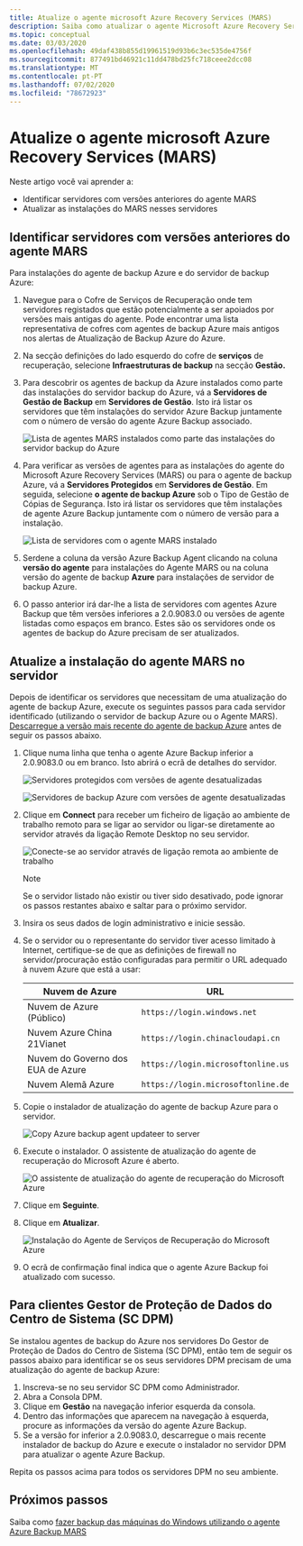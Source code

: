 ```yaml
---
title: Atualize o agente microsoft Azure Recovery Services (MARS)
description: Saiba como atualizar o agente Microsoft Azure Recovery Services (MARS).
ms.topic: conceptual
ms.date: 03/03/2020
ms.openlocfilehash: 49daf438b855d19961519d93b6c3ec535de4756f
ms.sourcegitcommit: 877491bd46921c11dd478bd25fc718ceee2dcc08
ms.translationtype: MT
ms.contentlocale: pt-PT
ms.lasthandoff: 07/02/2020
ms.locfileid: "78672923"
---
```

# <a name="upgrade-the-microsoft-azure-recovery-services-mars-agent"></a>Atualize o agente microsoft Azure Recovery Services (MARS)

Neste artigo você vai aprender a:

* Identificar servidores com versões anteriores do agente MARS
* Atualizar as instalações do MARS nesses servidores

## <a name="identify-servers-with-earlier-versions-of-the-mars-agent"></a>Identificar servidores com versões anteriores do agente MARS

Para instalações do agente de backup Azure e do servidor de backup Azure:

1. Navegue para o Cofre de Serviços de Recuperação onde tem servidores registados que estão potencialmente a ser apoiados por versões mais antigas do agente. Pode encontrar uma lista representativa de cofres com agentes de backup Azure mais antigos nos alertas de Atualização de Backup Azure do Azure.
1. Na secção definições do lado esquerdo do cofre de **serviços** de recuperação, selecione **Infraestruturas de backup** na secção **Gestão.**
1. Para descobrir os agentes de backup da Azure instalados como parte das instalações do servidor backup do Azure, vá a **Servidores de Gestão de Backup** em **Servidores de Gestão**. Isto irá listar os servidores que têm instalações do servidor Azure Backup juntamente com o número de versão do agente Azure Backup associado.

    ![Lista de agentes MARS instalados como parte das instalações do servidor backup do Azure](./media/upgrade-mars-agent/backup-management-servers.png)

1. Para verificar as versões de agentes para as instalações do agente do Microsoft Azure Recovery Services (MARS) ou para o agente de backup Azure, vá a **Servidores Protegidos** em **Servidores de Gestão**. Em seguida, selecione **o agente de backup Azure** sob o Tipo de Gestão de Cópias de Segurança. Isto irá listar os servidores que têm instalações de agente Azure Backup juntamente com o número de versão para a instalação.

    ![Lista de servidores com o agente MARS instalado](./media/upgrade-mars-agent/protected-servers.png)

1. Serdene a coluna da versão Azure Backup Agent clicando na coluna **versão do agente** para instalações do Agente MARS ou na coluna versão do agente de backup **Azure** para instalações de servidor de backup Azure.

1. O passo anterior irá dar-lhe a lista de servidores com agentes Azure Backup que têm versões inferiores a 2.0.9083.0 ou versões de agente listadas como espaços em branco. Estes são os servidores onde os agentes de backup do Azure precisam de ser atualizados.

## <a name="update-the-mars-agent-installation-on-the-server"></a>Atualize a instalação do agente MARS no servidor

Depois de identificar os servidores que necessitam de uma atualização do agente de backup Azure, execute os seguintes passos para cada servidor identificado (utilizando o servidor de backup Azure ou o Agente MARS). [Descarregue a versão mais recente do agente de backup Azure](https://aka.ms/azurebackup_agent) antes de seguir os passos abaixo.

1. Clique numa linha que tenha o agente Azure Backup inferior a 2.0.9083.0 ou em branco. Isto abrirá o ecrã de detalhes do servidor.

    ![Servidores protegidos com versões de agente desatualizadas](./media/upgrade-mars-agent/old-agent-version.png)

    ![Servidores de backup Azure com versões de agente desatualizadas](./media/upgrade-mars-agent/backup-management-servers-old-versions.png)

1. Clique em **Connect** para receber um ficheiro de ligação ao ambiente de trabalho remoto para se ligar ao servidor ou ligar-se diretamente ao servidor através da ligação Remote Desktop no seu servidor.

    ![Conecte-se ao servidor através de ligação remota ao ambiente de trabalho](./media/upgrade-mars-agent/connect-to-server.png)

    >[!NOTE]
    > Se o servidor listado não existir ou tiver sido desativado, pode ignorar os passos restantes abaixo e saltar para o próximo servidor.

1. Insira os seus dados de login administrativo e inicie sessão.

1. Se o servidor ou o representante do servidor tiver acesso limitado à Internet, certifique-se de que as definições de firewall no servidor/procuração estão configuradas para permitir o URL adequado à nuvem Azure que está a usar:

    Nuvem de Azure | URL
    -- | ---
    Nuvem de Azure (Público) |   `https://login.windows.net`
    Nuvem Azure China 21Vianet   | `https://login.chinacloudapi.cn`
    Nuvem do Governo dos EUA de Azure |   `https://login.microsoftonline.us`
    Nuvem Alemã Azure  |  `https://login.microsoftonline.de`

1. Copie o instalador de atualização do agente de backup Azure para o servidor.

    ![Copy Azure backup agent updateer to server](./media/upgrade-mars-agent/copy-agent-installer.png)

1. Execute o instalador. O assistente de atualização do agente de recuperação do Microsoft Azure é aberto.

    ![O assistente de atualização do agente de recuperação do Microsoft Azure](./media/upgrade-mars-agent/agent-upgrade-wizard.png)

1. Clique em **Seguinte**.

1. Clique em **Atualizar**.

    ![Instalação do Agente de Serviços de Recuperação do Microsoft Azure](./media/upgrade-mars-agent/upgrade-installation.png)

1. O ecrã de confirmação final indica que o agente Azure Backup foi atualizado com sucesso.

## <a name="for-system-center-data-protection-manager-sc-dpm-customers"></a>Para clientes Gestor de Proteção de Dados do Centro de Sistema (SC DPM)

Se instalou agentes de backup do Azure nos servidores Do Gestor de Proteção de Dados do Centro de Sistema (SC DPM), então tem de seguir os passos abaixo para identificar se os seus servidores DPM precisam de uma atualização do agente de backup Azure:

1. Inscreva-se no seu servidor SC DPM como Administrador.
2. Abra a Consola DPM.
3. Clique em **Gestão** na navegação inferior esquerda da consola.
4. Dentro das informações que aparecem na navegação à esquerda, procure as informações da versão do agente Azure Backup.
5. Se a versão for inferior a 2.0.9083.0, descarregue o mais recente instalador de backup do Azure e execute o instalador no servidor DPM para atualizar o agente Azure Backup.

Repita os passos acima para todos os servidores DPM no seu ambiente.

## <a name="next-steps"></a>Próximos passos

Saiba como [fazer backup das máquinas do Windows utilizando o agente Azure Backup MARS](backup-windows-with-mars-agent.md)
